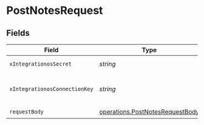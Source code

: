 # PostNotesRequest


## Fields

| Field                                                                              | Type                                                                               | Required                                                                           | Description                                                                        |
| ---------------------------------------------------------------------------------- | ---------------------------------------------------------------------------------- | ---------------------------------------------------------------------------------- | ---------------------------------------------------------------------------------- |
| `xIntegrationosSecret`                                                             | *string*                                                                           | :heavy_check_mark:                                                                 | IntegrationOS API key                                                              |
| `xIntegrationosConnectionKey`                                                      | *string*                                                                           | :heavy_check_mark:                                                                 | The unique identifier of a Connected Account                                       |
| `requestBody`                                                                      | [operations.PostNotesRequestBody](../../models/operations/postnotesrequestbody.md) | :heavy_check_mark:                                                                 | N/A                                                                                |